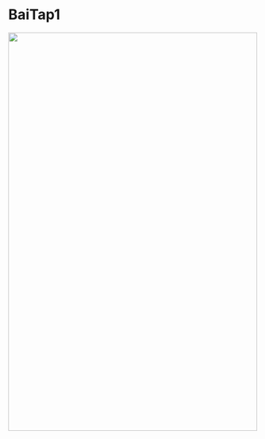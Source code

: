# BaiTap1
<img src= "https://user-images.githubusercontent.com/57911280/69070618-0a570c00-0a5b-11ea-90dd-82fc7f9bebeb.png" width = "500" height = "800" />
